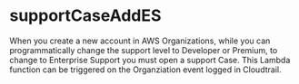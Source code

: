 # supportCaseAddES

When you create a new account in AWS Organizations, while you can programmatically change the support level to Developer or Premium, to change to Enterprise Support you must open a support Case. This Lambda function can be triggered on the Organziation event logged in Cloudtrail.


